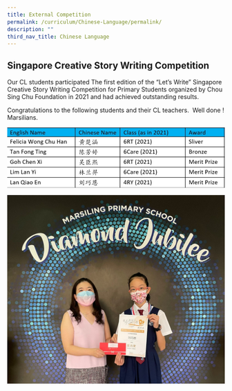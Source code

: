 ```yaml
---
title: External Competition
permalink: /curriculum/Chinese-Language/permalink/
description: ""
third_nav_title: Chinese Language
---
```

Singapore Creative Story Writing Competition
--------------------------------------------

Our CL students participated The first edition of the “Let’s Write” Singapore Creative Story Writing Competition for Primary Students organized by Chou Sing Chu Foundation in 2021 and had achieved outstanding results.

Congratulations to the following students and their CL teachers.  Well done ! Marsilians.

![](/images/Curriculum/CL%20Comp%201.jpg)

![](/images/Curriculum/CL%20Comp.jpg)
  